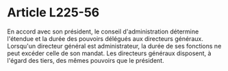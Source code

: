 # Article L225-56

En accord avec son président, le conseil d'administration détermine l'étendue et la durée des pouvoirs délégués aux directeurs généraux. Lorsqu'un directeur général est administrateur, la durée de ses fonctions ne peut excéder celle de son mandat.   Les directeurs généraux disposent, à l'égard des tiers, des mêmes pouvoirs que le président.